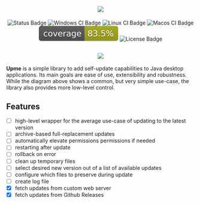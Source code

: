 <!-- Logo and description -->
<div align="center">
    <img src="https://github.com/user-attachments/assets/db2e76d2-6ebd-4c07-b0af-f47d69171ede"/>
    <!--h3 align="center">...because Java desktop development isn't dead</h3-->
</div>

<!-- Badges -->
<br>
<div align="center">
    <img alt="Status Badge" src="https://img.shields.io/badge/Status-Initial development-yellow"/>
    <img alt="Windows CI Badge" src="https://github.com/olepoeschl/Upme/actions/workflows/ci-windows.yml/badge.svg?branch=main"/>
    <img alt="Linux CI Badge" src="https://github.com/olepoeschl/Upme/actions/workflows/ci-linux.yml/badge.svg?branch=main"/>
    <img alt="Macos CI Badge" src="https://github.com/olepoeschl/Upme/actions/workflows/ci-macos.yml/badge.svg?branch=main"/>
    <a href="https://olepoeschl.github.io/Upme/"><img alt="Coverage Badge" src="https://github.com/olepoeschl/Upme/blob/gh-pages/badges/jacoco.svg"/></a>
    <img alt="License Badge" src="https://img.shields.io/badge/License-MIT-blue"/>
</div>
<h2></h2>

<div align="center">
    <img src="https://github.com/user-attachments/assets/5d39fc59-2bf7-43dd-834f-e6ad122e46ae"/>
</div>


__Upme__ is a simple library to add self-update capabilities to Java desktop applications. Its main goals are ease of use, extensibility and robustness.
While the diagram above shows a common, but very simple use-case, the library also provides more low-level control.

## Features
- [ ] high-level wrapper for the average use-case of updating to the latest version
- [ ] archive-based full-replacement updates
- [ ] automatically elevate permissions permissions if needed
- [ ] restarting after update
- [ ] rollback on error
- [ ] clean up temporary files
- [ ] select desired new version out of a list of available updates
- [ ] configure which files to preserve during update
- [ ] create log file
- [x] fetch updates from custom web server
- [x] fetch updates from Github Releases

<!--## Getting started-->
<!-- How to use Upme in your project, with code snippets -->

<!-- ## Example project -->
<!-- link a separate repository as a working example -->

<!--
## How it works
Upme breaks the update process down into three stages. The diagram below illustrates the high-level architecture:
<br>![Upme Core Workflow](docs/target/c2.png)
-->

<!--
## Contributing
Contributions of all forms are welcome. If you are not sure about something, open an issue first or comment on an existing one, if applicable. Feel free to submit a pull request as soon as you are ready.
Thank you.
-->
